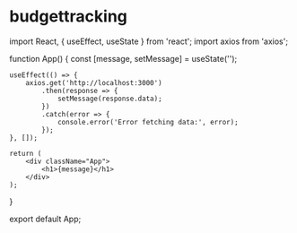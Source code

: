 # budgettracking

import React, { useEffect, useState } from 'react';
import axios from 'axios';

function App() {
    const [message, setMessage] = useState('');

    useEffect(() => {
        axios.get('http://localhost:3000')
            .then(response => {
                setMessage(response.data);
            })
            .catch(error => {
                console.error('Error fetching data:', error);
            });
    }, []);

    return (
        <div className="App">
            <h1>{message}</h1>
        </div>
    );
}

export default App;
